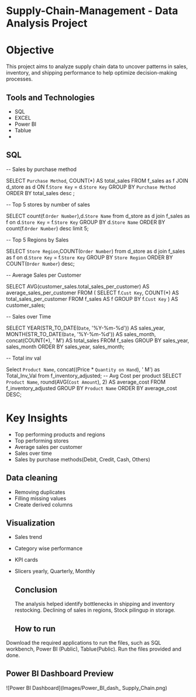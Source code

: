 # Supply-Chain-Management - Data Analysis Project
# Objective
This project aims to analyze supply chain data to uncover patterns in sales, inventory, and shipping performance to help optimize decision-making processes.
## Tools and Technologies 
- SQL
- EXCEL
- Power BI
- Tablue
- 
## SQL

-- Sales by purchase method 

SELECT `Purchase Method`, COUNT(*) AS total_sales
FROM f_sales as f
JOIN d_store as d ON f.`Store Key` = d.`Store Key`
GROUP BY `Purchase Method`
ORDER BY total_sales desc ;

-- Top 5 stores by number of sales

SELECT count(f.`Order Number`),d.`Store Name`
from d_store as d
join f_sales as f
on d.`Store Key` = f.`Store Key`
GROUP BY d.`Store Name`
ORDER BY count(f.`Order Number`) desc
limit 5;

-- Top 5 Regions by Sales

SELECT  `Store Region`,COUNT(`Order Number`) 
from d_store as d
join f_sales as f
on d.`Store Key` = f.`Store Key`
GROUP BY `Store Region`
ORDER BY COUNT(`Order Number`)  desc;

-- Average Sales per Customer

SELECT AVG(customer_sales.total_sales_per_customer) AS average_sales_per_customer
FROM (
  SELECT f.`Cust Key`, COUNT(*) AS total_sales_per_customer
  FROM f_sales AS f
  GROUP BY f.`Cust Key`
) AS customer_sales;

-- Sales over Time 

SELECT 
  YEAR(STR_TO_DATE(`Date`, '%Y-%m-%d')) AS sales_year,
  MONTH(STR_TO_DATE(`Date`, '%Y-%m-%d')) AS sales_month,
  concat(COUNT(*), ' M') AS total_sales
FROM f_sales
GROUP BY sales_year, sales_month
ORDER BY sales_year, sales_month;

-- Total inv val

Select `Product Name`, concat((Price * `Quantity on Hand`), ' M') as Total_Inv_Val
from f_inventory_adjusted;
-- Avg Cost per product
SELECT `Product Name`, round(AVG(`Cost Amount`), 2) AS average_cost
FROM f_inventory_adjusted
GROUP BY `Product Name`
ORDER BY average_cost DESC;

  # Key Insights
  - Top performing products and regions
  - Top performing stores
  - Average sales per customer
  - Sales over time
  - Sales by purchase methods(Debit, Credit, Cash, Others)

  ## Data cleaning
  - Removing duplicates
  - Filling missing values
  - Create derived columns

  ## Visualization
  - Sales trend
  - Category wise performance
  - KPI cards
  - Slicers yearly, Quarterly, Monthly

    ## Conclusion
    The analysis helped identify bottlenecks in shipping and inventory restocking. Declining of sales in regions, Stock pilingup in storage.

    ## How to run 
  Download the required applications to run the files, such as SQL workbench, Power BI (Public), Tablue(Public).
  Run the files provided and done.
  
  ## Power BI Dashboard Preview

![Power BI Dashboard](Images/Power_BI_dash_ Supply_Chain.png)

